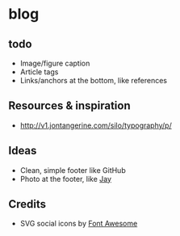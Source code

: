 # blog

## todo
- Image/figure caption
- Article tags
- Links/anchors at the bottom, like references

## Resources & inspiration
- http://v1.jontangerine.com/silo/typography/p/

## Ideas
- Clean, simple footer like GitHub
- Photo at the footer, like [Jay](http://jaybowl.es/Blog/WabiSabi.html)

## Credits
- SVG social icons by [Font Awesome](https://github.com/encharm/Font-Awesome-SVG-PNG/tree/master/black/svg)
